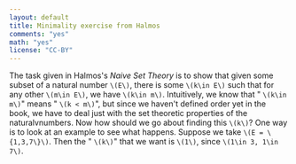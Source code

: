 ```yaml
---
layout: default
title: Minimality exercise from Halmos
comments: "yes"
math: "yes"
license: "CC-BY"
---
```


The task given in Halmos's *Naive Set Theory* is to show that given some
subset of a natural number `\(E\)`, there is some `\(k\in E\)` such that
for any other `\(m\in E\)`, we have `\(k\in m\)`.  Intuitively, we know
that " `\(k\in m\)`" means " `\(k < m\)`", but since we haven't defined
order yet in the book, we have to deal just with the set theoretic
properties of the naturalvnumbers.  Now how should we go about finding
this `\(k\)`?  One way is to look at an example to see what happens.
Suppose we take `\(E = \{1,3,7\}\)`.  Then the " `\(k\)`" that we want
is `\(1\)`, since `\(1\in 3, 1\in 7\)`. 
